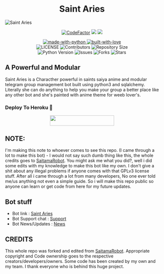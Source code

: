 <center>
  <h1> 
    Saint Aries 
  </h1>
</center>

![Saint Aries](https://telegra.ph/file/1535401e82bc8b4fbfa41.jpg)


<p align="center">
<a href="https://www.codefactor.io/repository/github/Aryza23/SaintAries"><img src="https://www.codefactor.io/repository/github/Aryza23/SaintAries/badge?s=c88caeeb0a1618f6af41e411a83bcd38832cd6ea" alt="CodeFactor" /></a> <a href="https://www.codacy.com?utm_source=github.com&amp;utm_medium=referral&amp;utm_content=Aryza23/SaintAries&amp;utm_campaign=Badge_Grade"><img src="https://app.codacy.com/project/badge/Grade/33e2dc1ed2c54ff18a80ba9f35e54b12"/></a>
    <img src="https://img.shields.io/badge/PRs-welcome-brightgreen.svg?style=flat-square">

</p>

<p align="center">
    <a href="https://python.org">
        <img src="http://forthebadge.com/images/badges/made-with-python.svg" alt="made-with-python">
    </a>
    <a href="https://GitHub.com/Aryza23">
        <img src="http://ForTheBadge.com/images/badges/built-with-love.svg" alt="built-with-love">
    </a> <br>
    <img src="https://img.shields.io/github/license/Aryza23/saintaries?style=for-the-badge&logo=appveyor" alt="LICENSE">
    <img src="https://img.shields.io/github/contributors/Aryza23/saintaries?style=for-the-badge&logo=appveyor" alt="Contributors">
    <img src="https://img.shields.io/github/repo-size/Aryza23/saintaries?style=for-the-badge&logo=appveyor" alt="Repository Size"> <br>
    <img src="https://img.shields.io/badge/python-3.9-green?style=for-the-badge&logo=appveyor" alt="Python Version">
    <img src="https://img.shields.io/github/issues/Aryza23/saintaries?style=for-the-badge&logo=appveyor" alt="Issues">
    <img src="https://img.shields.io/github/forks/Aryza23/saintaries?style=for-the-badge&logo=appveyor" alt="Forks">
    <img src="https://img.shields.io/github/stars/Aryza23/saintaries?style=for-the-badge&logo=appveyor" alt="Stars">
</p>



## A Powerful and Modular

Saint Aries is a Characther powerful in saints saiya anime and modular telegram group management bot built using python3 and sqlalchemy. Literally she can do anything to help you make your group a better place like any other bot and she's painted with anime theme for weeb lover's.

### Deploy To Heroku 📡</h4>

<p align="center"><a href="https://heroku.com/deploy?template=https://github.com/Aryza23/SaintAries"> <img src="https://img.shields.io/badge/Deploy%20To%20Heroku-blueviolet?style=for-the-badge&logo=heroku" width="210" height="34.45"/></a></p>

## NOTE:

  I'm making this note to whoever comes to see this repo. (I came through a lot to make this bot) - I would not say such dumb thing like this, the whole credits goes to [SaitamaRobot](https://github.com/AnimeKaizoku/SaitamaRobot). You might ask me what you did?, well i did some edits with my knowledge to make this bot like my own. I don't give a shit about any illegal problems if anyone comes with that GPLv3 license stuff. After all i came through a lot from many developers, No one ever told me/us anything not even a simple guide. So i will make this repo public so anyone can learn or get code from here for my future updates.
## Bot stuff

* Bot link : [Saint Aries](https://t.me/ryoasukadevilmanrobot)
* Bot Support chat : [Support](https://t.me/satanicsociety)
* Bot News/Updates : [News](https://t.me/IDZEROID)

## CREDITS

This whole repo was forked and edited from [SaitamaRobot](https://github.com/AnimeKaizoku/SaitamaRobot). 
Appropriate copyright and Code ownership goes to the respective creators/developers/owners.
Some code has been created by my own and my team.
I thank everyone who is behind this huge project. 
